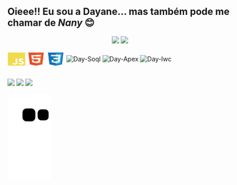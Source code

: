 ## Oieee!! Eu sou a Dayane... mas também pode me chamar de <i>Nany</i> 😊 

<div align="center"
  <a href="https://github.com/DDayane">
  <img height="150em" src="https://github-readme-stats.vercel.app/api?username=DDayane&show_icons=true&theme=dracula&include_all_commits=true&count_private=true"/>
  <img height="150em" src="https://github-readme-stats.vercel.app/api/top-langs/?username=DDayane&layout=compact&langs_count=7&theme=dracula"/>
</div>

<div style="display: inline_block"><br>
  <img align="center" alt="Day-Js" height="30" width="40" src="https://raw.githubusercontent.com/devicons/devicon/master/icons/javascript/javascript-plain.svg">
  <img align="center" alt="Day-HTML" height="30" width="40" src="https://raw.githubusercontent.com/devicons/devicon/master/icons/html5/html5-original.svg">
  <img align="center" alt="Day-CSS" height="30" width="40" src="https://raw.githubusercontent.com/devicons/devicon/master/icons/css3/css3-original.svg">
 <img align="center" alt="Day-Soql" height="50" width="60" src="https://cdn-icons-png.flaticon.com/512/3161/3161158.png">
  <img align="center" alt="Day-Apex" height="65" width="90" src="https://fiverr-res.cloudinary.com/images/q_auto,f_auto/gigs/101583193/original/ba3082e455d45e891ebb2da11786f66128bd94b7/develop-apex-visual-force-page-for-you.jpg">
  <img align="center" alt="Day-lwc" height="45" width="60" src="https://www.codescience.com/wp-content/uploads/2020/12/lightning_ready_badge.png">
  
  
</div>

##
<div>
 <a href = "mailto:dayanebatistaduarte@gmail.com" target="_blank"><img src="https://img.shields.io/badge/Gmail-D14836?style=for-the-badge&logo=gmail&logoColor=white" target="_blank"></a>
  <a href="https://www.linkedin.com/in/dayane-duarte-145b88a2/" target="_blank"><img src="https://img.shields.io/badge/-LinkedIn-%230077B5?style=for-the-badge&logo=linkedin&logoColor=white" target="_blank"></a>
 <a href = "https://trailblazer.me/id/dduarte22" target="_blank"><img src="https://img.shields.io/badge/Salesforce-00A1E0?style=for-the-badge&logo=Salesforce&logoColor=white">
  
  
  ![Snake animation](https://github.com/DDayane/DDayane/blob/output/github-contribution-grid-snake.svg)
   
</div>
